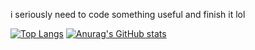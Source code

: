 i seriously need to code something useful and finish it lol

[![Top Langs](https://github-readme-stats.vercel.app/api/top-langs/?username=gato741&theme=dark)](https://github.com/anuraghazra/github-readme-stats)
[![Anurag's GitHub stats](https://github-readme-stats.vercel.app/api?username=MESYETI&theme=dark)](https://github.com/anuraghazra/github-readme-stats)
